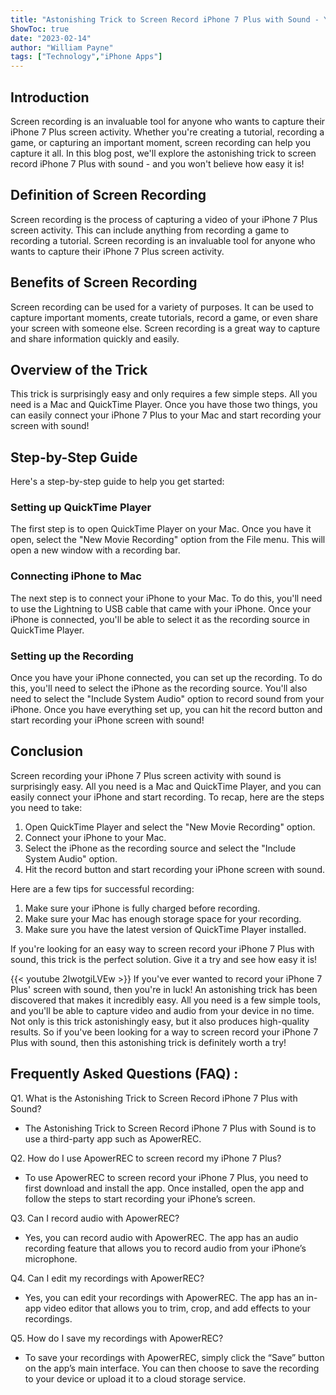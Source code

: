 ```yaml
---
title: "Astonishing Trick to Screen Record iPhone 7 Plus with Sound - You Won't Believe How Easy It Is!"
ShowToc: true 
date: "2023-02-14"
author: "William Payne" 
tags: ["Technology","iPhone Apps"]
---
```

## Introduction

Screen recording is an invaluable tool for anyone who wants to capture their iPhone 7 Plus screen activity. Whether you're creating a tutorial, recording a game, or capturing an important moment, screen recording can help you capture it all. In this blog post, we'll explore the astonishing trick to screen record iPhone 7 Plus with sound - and you won't believe how easy it is!

## Definition of Screen Recording

Screen recording is the process of capturing a video of your iPhone 7 Plus screen activity. This can include anything from recording a game to recording a tutorial. Screen recording is an invaluable tool for anyone who wants to capture their iPhone 7 Plus screen activity.

## Benefits of Screen Recording

Screen recording can be used for a variety of purposes. It can be used to capture important moments, create tutorials, record a game, or even share your screen with someone else. Screen recording is a great way to capture and share information quickly and easily.

## Overview of the Trick

This trick is surprisingly easy and only requires a few simple steps. All you need is a Mac and QuickTime Player. Once you have those two things, you can easily connect your iPhone 7 Plus to your Mac and start recording your screen with sound!

## Step-by-Step Guide

Here's a step-by-step guide to help you get started:

### Setting up QuickTime Player

The first step is to open QuickTime Player on your Mac. Once you have it open, select the "New Movie Recording" option from the File menu. This will open a new window with a recording bar.

### Connecting iPhone to Mac

The next step is to connect your iPhone to your Mac. To do this, you'll need to use the Lightning to USB cable that came with your iPhone. Once your iPhone is connected, you'll be able to select it as the recording source in QuickTime Player.

### Setting up the Recording

Once you have your iPhone connected, you can set up the recording. To do this, you'll need to select the iPhone as the recording source. You'll also need to select the "Include System Audio" option to record sound from your iPhone. Once you have everything set up, you can hit the record button and start recording your iPhone screen with sound!

## Conclusion

Screen recording your iPhone 7 Plus screen activity with sound is surprisingly easy. All you need is a Mac and QuickTime Player, and you can easily connect your iPhone and start recording. To recap, here are the steps you need to take:

1. Open QuickTime Player and select the "New Movie Recording" option.
2. Connect your iPhone to your Mac.
3. Select the iPhone as the recording source and select the "Include System Audio" option.
4. Hit the record button and start recording your iPhone screen with sound.

Here are a few tips for successful recording:

1. Make sure your iPhone is fully charged before recording.
2. Make sure your Mac has enough storage space for your recording.
3. Make sure you have the latest version of QuickTime Player installed.

If you're looking for an easy way to screen record your iPhone 7 Plus with sound, this trick is the perfect solution. Give it a try and see how easy it is!

{{< youtube 2IwotgiLVEw >}} 
If you've ever wanted to record your iPhone 7 Plus' screen with sound, then you're in luck! An astonishing trick has been discovered that makes it incredibly easy. All you need is a few simple tools, and you'll be able to capture video and audio from your device in no time. Not only is this trick astonishingly easy, but it also produces high-quality results. So if you've been looking for a way to screen record your iPhone 7 Plus with sound, then this astonishing trick is definitely worth a try!

## Frequently Asked Questions (FAQ) :
Q1. What is the Astonishing Trick to Screen Record iPhone 7 Plus with Sound?
- The Astonishing Trick to Screen Record iPhone 7 Plus with Sound is to use a third-party app such as ApowerREC. 

Q2. How do I use ApowerREC to screen record my iPhone 7 Plus?
- To use ApowerREC to screen record your iPhone 7 Plus, you need to first download and install the app. Once installed, open the app and follow the steps to start recording your iPhone’s screen.

Q3. Can I record audio with ApowerREC?
- Yes, you can record audio with ApowerREC. The app has an audio recording feature that allows you to record audio from your iPhone’s microphone.

Q4. Can I edit my recordings with ApowerREC?
- Yes, you can edit your recordings with ApowerREC. The app has an in-app video editor that allows you to trim, crop, and add effects to your recordings.

Q5. How do I save my recordings with ApowerREC?
- To save your recordings with ApowerREC, simply click the “Save” button on the app’s main interface. You can then choose to save the recording to your device or upload it to a cloud storage service.


